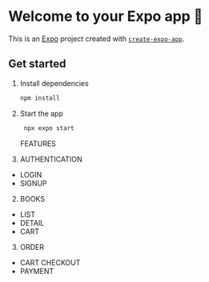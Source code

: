 # Welcome to your Expo app 👋

This is an [Expo](https://expo.dev) project created with [`create-expo-app`](https://www.npmjs.com/package/create-expo-app).

## Get started

1. Install dependencies

    ```bash
    npm install
    ```

2. Start the app

    ```bash
     npx expo start
    ```

    FEATURES

3. AUTHENTICATION

-   LOGIN
-   SIGNUP

2. BOOKS

-   LIST
-   DETAIL
-   CART

3. ORDER

-   CART CHECKOUT
-   PAYMENT
